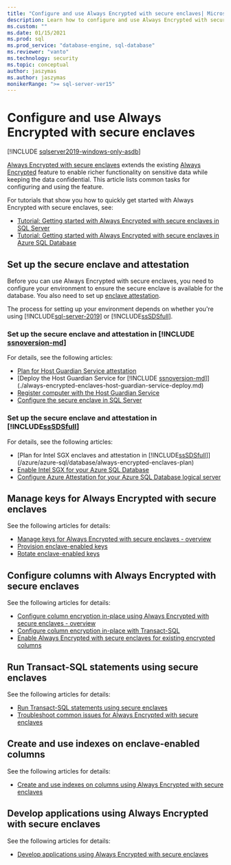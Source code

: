 ```yaml
---
title: "Configure and use Always Encrypted with secure enclaves| Microsoft Docs"
description: Learn how to configure and use Always Encrypted with secure enclaves in SQL Server and Azure SQL Database, which enables richer functionality on sensitive data.
ms.custom: ""
ms.date: 01/15/2021
ms.prod: sql
ms.prod_service: "database-engine, sql-database"
ms.reviewer: "vanto"
ms.technology: security
ms.topic: conceptual
author: jaszymas
ms.author: jaszymas
monikerRange: ">= sql-server-ver15"
---
```

# Configure and use Always Encrypted with secure enclaves 

[!INCLUDE [sqlserver2019-windows-only-asdb](../../../includes/applies-to-version/sqlserver2019-windows-only-asdb.md)]

[Always Encrypted with secure enclaves](always-encrypted-enclaves.md) extends the existing [Always Encrypted](always-encrypted-database-engine.md) feature to enable richer functionality on sensitive data while keeping the data confidential. This article lists common tasks for configuring and using the feature.

For tutorials that show you how to quickly get started with Always Encrypted with secure enclaves, see:

- [Tutorial: Getting started with Always Encrypted with secure enclaves in SQL Server](../tutorial-getting-started-with-always-encrypted-enclaves.md)
- [Tutorial: Getting started with Always Encrypted with secure enclaves in Azure SQL Database](/azure/azure-sql/database/always-encrypted-enclaves-getting-started)

## Set up the secure enclave and attestation

Before you can use Always Encrypted with secure enclaves, you need to configure your environment to ensure the secure enclave is available for the database. You also need to set up [enclave attestation](always-encrypted-enclaves.md#secure-enclave-attestation). 

The process for setting up your environment depends on whether you're using [!INCLUDE[sql-server-2019](../../../includes/sssql19-md.md)] or [!INCLUDE[ssSDSfull](../../../includes/sssdsfull-md.md)].

### Set up the secure enclave and attestation in [!INCLUDE [ssnoversion-md](../../../includes/ssnoversion-md.md)]

For details, see the following articles:
- [Plan for Host Guardian Service attestation](./always-encrypted-enclaves-host-guardian-service-plan.md)
- [Deploy the Host Guardian Service for [!INCLUDE [ssnoversion-md](../../../includes/ssnoversion-md.md)]](./always-encrypted-enclaves-host-guardian-service-deploy.md)
- [Register  computer with the Host Guardian Service](./always-encrypted-enclaves-host-guardian-service-register.md)
- [Configure the secure enclave in SQL Server](always-encrypted-enclaves-configure-enclave-type.md)

### Set up the secure enclave and attestation in [!INCLUDE[ssSDSfull](../../../includes/sssdsfull-md.md)]

For details, see the following articles:
- [Plan for Intel SGX enclaves and attestation in [!INCLUDE[ssSDSfull](../../../includes/sssdsfull-md.md)]](/azure/azure-sql/database/always-encrypted-enclaves-plan)
- [Enable Intel SGX for your Azure SQL Database](/azure/azure-sql/database/always-encrypted-enclaves-enable-sgx)
- [Configure Azure Attestation for your Azure SQL Database logical server](/azure/azure-sql/database/always-encrypted-enclaves-configure-attestation)

## Manage keys for Always Encrypted with secure enclaves
See the following articles for details:
- [Manage keys for Always Encrypted with secure enclaves - overview](always-encrypted-enclaves-manage-keys.md)
- [Provision enclave-enabled keys](always-encrypted-enclaves-provision-keys.md)
- [Rotate enclave-enabled keys](always-encrypted-enclaves-rotate-keys.md)

## Configure columns with Always Encrypted with secure enclaves
See the following articles for details:
- [Configure column encryption in-place using Always Encrypted with secure enclaves - overview](always-encrypted-enclaves-configure-encryption.md)
- [Configure column encryption in-place with Transact-SQL](always-encrypted-enclaves-configure-encryption-tsql.md)
- [Enable Always Encrypted with secure enclaves for existing encrypted columns](always-encrypted-enclaves-enable-for-encrypted-columns.md)

## Run Transact-SQL statements using secure enclaves
See the following articles for details:
- [Run Transact-SQL statements using secure enclaves](always-encrypted-enclaves-query-columns.md)
- [Troubleshoot common issues for Always Encrypted with secure enclaves](always-encrypted-enclaves-troubleshooting.md)

## Create and use indexes on enclave-enabled columns
See the following articles for details:
- [Create and use indexes on columns using Always Encrypted with secure enclaves](always-encrypted-enclaves-create-use-indexes.md)
  
## Develop applications using Always Encrypted with secure enclaves
See the following articles for details:
- [Develop applications using Always Encrypted with secure enclaves](always-encrypted-enclaves-client-development.md)
